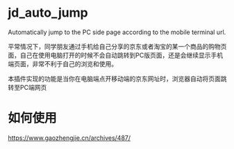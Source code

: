 # jd_auto_jump
Automatically jump to the PC side page according to the mobile terminal url.

平常情况下，同学朋友通过手机给自己分享的京东或者淘宝的某一个商品的购物页面，自己在使用电脑打开的时候不会自动跳转到PC版页面，还是会继续显示手机端页面，非常不利于自己的浏览和使用。

本插件实现的功能是当你在电脑端点开移动端的京东网址时，浏览器自动将页面跳转至PC端网页

# 如何使用
https://www.gaozhengjie.cn/archives/487/
